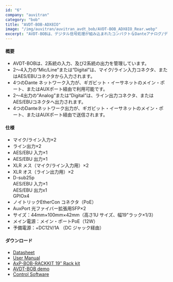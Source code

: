 ```yaml
---
id: "6"
company: "auvitran"
category: "bob"
title: "AVDT-BOB-ADX8IO"
image: "/img/auvitran/auvitran_avdt_bob/AVDT-BOB_ADX8IO_Rear.webp"
excerpt: "AVDT-BOBは、デジタル信号処理が組み込まれたコンパクトなDanteアナログ/デジタル・ブレーク・アウト・ボックスです。"
---
```

#### 概要
* AVDT-BOBは、2系統の入力、及び2系統の出力を管理しています。
* 2～4入力の“Mic/Line”または“Digital”は、マイク/ライン入力コネクタ、またはAES/EBUコネクタから入力されます。
* 4つのDante ネットワーク入力が、ギガビット・イーサネットのメイン・ポート、またはAUXポート経由で利用可能です。
* 2～4出力の“Analog”または“Digital”は、ライン出力コネクタ、またはAES/EBUコネクタへ出力されます。
* 4つのDanteネットワーク出力が、ギガビット・イーサネットのメイン・ポート、またはAUXポート経由で送信されます。

#### 仕様
* マイク/ライン入力×2
* ライン出力×2
* AES/EBU 入力×1
* AES/EBU 出力×1
* XLR メス（マイク/ライン入力用）×2
* XLR オス（ライン出力用）×2
* D-sub25p  
    AES/EBU 入力×1  
    AES/EBU 出力x1  
    GPIOx4
* ノイトリックEtherCon コネクタ（PoE）
* AuxPort 光ファイバー拡張用SFP×2
* サイズ：44mm×100mm×42mm（高さ1U サイズ、幅19"ラック×1/3）
* メイン電源：メイン・ポートPoE（12W）
* 予備電源：+DC12V/1A （DC ジャック経由）

#### ダウンロード
* [Datasheet](https://auvitran.com/downloads/datasheet/AuviTran_AVDT-BOB_A4_EN.pdf)
* [User Manual](https://auvitran.com/downloads/manual/AVDT-BOB%20User%20manual.pdf)
* [AxP-BOB-RACKKIT 19″ Rack kit](https://www.auvitran.com/downloads/manual/AVDT-BOB-RackKit.pdf)
* [AVDT-BOB demo](https://www.auvitran.com/downloads/avdt-bob.V3)
* [Control Software](https://www.auvitran.com/download-software/)
